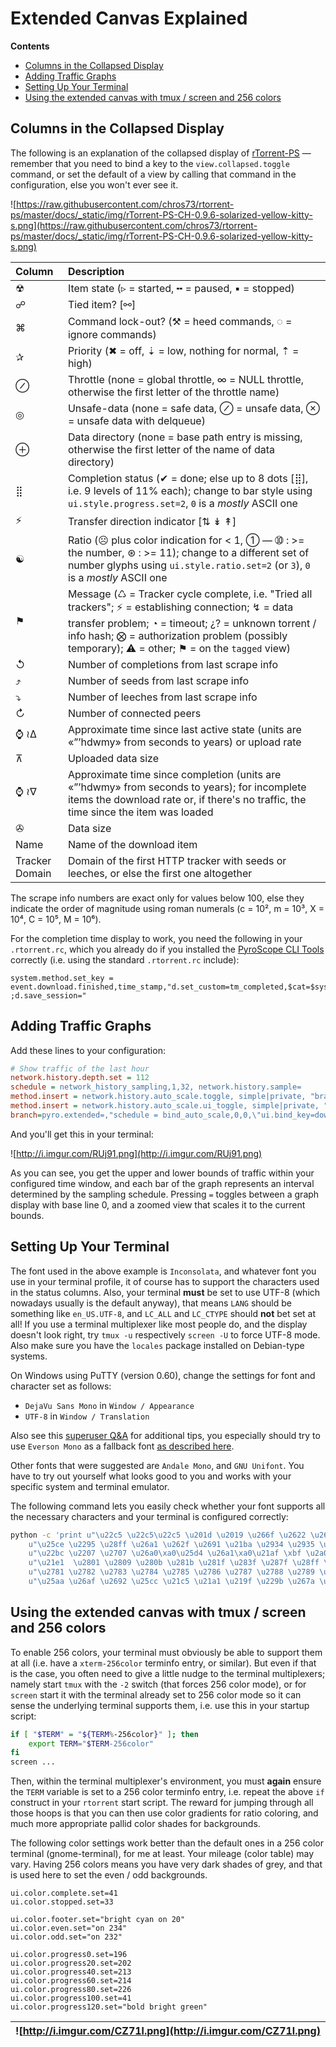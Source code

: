 # Extended Canvas Explained

**Contents**

  * [Columns in the Collapsed Display](#columns-in-the-collapsed-display)
  * [Adding Traffic Graphs](#adding-traffic-graphs)
  * [Setting Up Your Terminal](#setting-up-your-terminal)
  * [Using the extended canvas with tmux / screen and 256 colors](#using-the-extended-canvas-with-tmux--screen-and-256-colors)


## Columns in the Collapsed Display

The following is an explanation of the collapsed display of [rTorrent-PS](RtorrentExtended.md)
— remember that you need to bind a key to the `view.collapsed.toggle` command,
or set the default of a view by calling that command in the configuration,
else you won't ever see it.

![https://raw.githubusercontent.com/chros73/rtorrent-ps/master/docs/_static/img/rTorrent-PS-CH-0.9.6-solarized-yellow-kitty-s.png](https://raw.githubusercontent.com/chros73/rtorrent-ps/master/docs/_static/img/rTorrent-PS-CH-0.9.6-solarized-yellow-kitty-s.png)

| **Column** | **Description** |
|:-----------|:----------------|
| ☢ | Item state (▹ = started, ╍ = paused, ▪ = stopped) |
| ☍ | Tied item? [⚯] |
| ⌘ | Command lock-out? (⚒ = heed commands, ◌ = ignore commands) |
| ✰ | Priority (✖ = off, ⇣ = low, nothing for normal, ⇡ = high) |
| ⊘ | Throttle (none = global throttle, ∞ = NULL throttle, otherwise the first letter of the throttle name) |
| ◎ | Unsafe-data (none = safe data, ⊘ = unsafe data, ⊗ = unsafe data with delqueue) |
| ⊕ | Data directory (none = base path entry is missing, otherwise the first letter of the name of data directory) |
| ⣿ | Completion status (✔ = done; else up to 8 dots [⣿], i.e. 9 levels of 11% each); change to bar style using `ui.style.progress.set=2`, `0` is a _mostly_ ASCII one |
| ⚡ | Transfer direction indicator [⇅ ↡ ↟] |
| ☯ | Ratio (☹  plus color indication for < 1, ➀  — ➉ : >= the number, ⊛ : >= 11); change to a different set of number glyphs using `ui.style.ratio.set=2` (or `3`), `0` is a _mostly_ ASCII one |
| ⚑ | Message (♺ = Tracker cycle complete, i.e. "Tried all trackers"; ⚡ = establishing connection; ↯ = data transfer problem; ◔ = timeout; ¿? = unknown torrent / info hash; ⨂ = authorization problem (possibly temporary); ⚠ = other; ⚑ = on the `tagged` view) |
| ↺ | Number of completions from last scrape info |
| ⤴ | Number of seeds from last scrape info |
| ⤵ | Number of leeches from last scrape info |
| ↻ | Number of connected peers |
| ⌚ ≀∆ | Approximate time since last active state (units are «”’hdwmy» from seconds to years) or upload rate |
| ⊼ | Uploaded data size |
| ⌚ ≀∇ | Approximate time since completion (units are «”’hdwmy» from seconds to years); for incomplete items the download rate or, if there's no traffic, the time since the item was loaded |
| ✇ | Data size |
| Name | Name of the download item |
| Tracker Domain | Domain of the first HTTP tracker with seeds or leeches, or else the first one altogether |

The scrape info numbers are exact only for values below 100,
else they indicate the order of magnitude using roman numerals
(c = 10², m = 10³, X = 10⁴, C = 10⁵, M = 10⁶).

For the completion time display to work, you need the following in your `.rtorrent.rc`,
which you already do if you installed the [PyroScope CLI Tools](https://pyrocore.readthedocs.org/) correctly
(i.e. using the standard `.rtorrent.rc` include):

```
system.method.set_key = event.download.finished,time_stamp,"d.set_custom=tm_completed,$cat=$system.time= ;d.save_session="
```


## Adding Traffic Graphs

Add these lines to your configuration:

```ini
# Show traffic of the last hour
network.history.depth.set = 112
schedule = network_history_sampling,1,32, network.history.sample=
method.insert = network.history.auto_scale.toggle, simple|private, "branch=network.history.auto_scale=,\"network.history.auto_scale.set=0\",\"network.history.auto_scale.set=1\""
method.insert = network.history.auto_scale.ui_toggle, simple|private, "network.history.auto_scale.toggle= ;network.history.refresh="
branch=pyro.extended=,"schedule = bind_auto_scale,0,0,\"ui.bind_key=download_list,=,network.history.auto_scale.ui_toggle=\""
```

And you'll get this in your terminal:

![http://i.imgur.com/RUj91.png](http://i.imgur.com/RUj91.png)

As you can see, you get the upper and lower bounds of traffic
within your configured time window, and each bar of the graph
represents an interval determined by the sampling schedule.
Pressing `=` toggles between a graph display with base line 0,
and a zoomed view that scales it to the current bounds.


## Setting Up Your Terminal

The font used in the above example is `Inconsolata`,
and whatever font you use in your terminal profile,
it of course has to support the characters used in the status columns.
Also, your terminal **must** be set to use UTF-8
(which nowadays usually is the default anyway),
that means `LANG` should be something like `en_US.UTF-8`,
and `LC_ALL` and `LC_CTYPE` should **not** bet set at all!
If you use a terminal multiplexer like most people do,
and the display doesn't look right, try `tmux -u` respectively
`screen -U` to force UTF-8 mode. Also make sure you have the
`locales` package installed on Debian-type systems.

On Windows using PuTTY (version 0.60), change the settings for font and character set as follows:

  * `DejaVu Sans Mono` in `Window / Appearance`
  * `UTF-8` in `Window / Translation`

Also see this [superuser Q&A](http://superuser.com/questions/393834/how-to-configure-putty-to-display-these-characters) for additional tips, you especially should try to use `Everson Mono` as a fallback font [as described here](http://superuser.com/a/764855).

Other fonts that were suggested are `Andale Mono`, and `GNU Unifont`.
You have to try out yourself what looks good to you and works
with your specific system and terminal emulator.

The following command lets you easily check whether your font supports all the necessary characters and your terminal is configured correctly:

```sh
python -c 'print u"\u22c5 \u22c5\u22c5 \u201d \u2019 \u266f \u2622 \u260d \u2318 \u2730 \u2298 " \
    u"\u25ce \u2295 \u28ff \u26a1 \u262f \u2691 \u21ba \u2934 \u2935 \u21bb \u231a \u2240\u2206 " \
    u"\u22bc \u2207 \u2707 \u26a0\xa0\u25d4 \u26a1\xa0\u21af \xbf \u2a02 \u2716 \u21e3 " \
    u"\u21e1  \u2801 \u2809 \u280b \u281b \u281f \u283f \u287f \u28ff \u2639 \u2780 " \
    u"\u2781 \u2782 \u2783 \u2784 \u2785 \u2786 \u2787 \u2788 \u2789 \u25b9\xa0\u254d " \
    u"\u25aa \u26af \u2692 \u25cc \u21c5 \u21a1 \u219f \u229b \u267a \u221e \u2297 ".encode("utf8")'
```


## Using the extended canvas with tmux / screen and 256 colors ##

To enable 256 colors, your terminal must obviously be able to support them at all
(i.e. have a `xterm-256color` terminfo entry, or similar). But even if that is the case,
you often need to give a little nudge to the terminal multiplexers;
namely start `tmux` with the `-2` switch (that forces 256 color mode),
or for `screen` start it with the terminal already set to 256 color mode
so it can sense the underlying terminal supports them,
i.e. use this in your startup script:

```sh
if [ "$TERM" = "${TERM%-256color}" ]; then
    export TERM="$TERM-256color"
fi
screen ...
```

Then, within the terminal multiplexer's environment,
you must **again** ensure the `TERM` variable is set to a 256 color terminfo entry,
i.e. repeat the above `if` construct in your `rtorrent` start script.
The reward for jumping through all those hoops is that you can then use
color gradients for ratio coloring, and much more appropriate pallid color
shades for backgrounds.

The following color settings work better than the default ones in a
256 color terminal (gnome-terminal), for me at least.
Your mileage (color table) may vary.
Having 256 colors means you have very dark shades of grey,
and that is used here to set the even / odd backgrounds.

```
ui.color.complete.set=41
ui.color.stopped.set=33

ui.color.footer.set="bright cyan on 20"
ui.color.even.set="on 234"
ui.color.odd.set="on 232"

ui.color.progress0.set=196
ui.color.progress20.set=202
ui.color.progress40.set=213
ui.color.progress60.set=214
ui.color.progress80.set=226
ui.color.progress100.set=41
ui.color.progress120.set="bold bright green"
```

| ![http://i.imgur.com/CZ71l.png](http://i.imgur.com/CZ71l.png) |
|:--------------------------------------------------------------|
